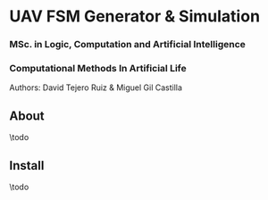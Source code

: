 # UAV FSM Generator & Simulation
### MSc. in Logic, Computation and Artificial Intelligence
### Computational Methods In Artificial Life
Authors: David Tejero Ruiz & Miguel Gil Castilla

## About
\todo
## Install
\todo
